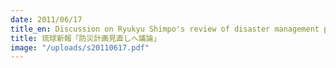 ```yaml
---
date: 2011/06/17
title_en: Discussion on Ryukyu Shimpo's review of disaster management plan
title: 琉球新報「防災計画見直しへ議論」
image: "/uploads/s20110617.pdf"
---
```

